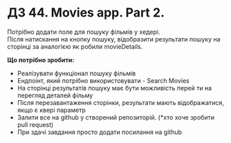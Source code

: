 # ДЗ 44. Movies app. Part 2.

Потрібно додати поле для пошуку фільмів у хедері.  
Після натискання на кнопку пошуку, відобразити результати пошуку на сторінці за аналогією як робили movieDetails.

**Що потрібно зробити:**

* Реалізувати функціонал пошуку фільмів 
* Ендпоінт, який потрібно використовувати - Search Movies 
* На сторінці результатів пошуку має бути можливість перей ти на перегляд деталей фільму  
* Після перезавантаження сторінки, результати мають відображатися, якщо є квері параметр  
* Залити все на github у створений репозиторій. (*хто хоче зробити pull request)  
* При здачі завдання просто додати посилання на github  
